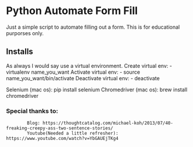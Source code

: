 # Python Automate Form Fill
Just a simple script to automate filling out a form. This is for educational purporses only.

## Installs
As always I would say use a virtual environment.
    Create virtual env:
        - virtualenv name_you_want
    Activate virtual env:
        - source name_you_want/bin/activate
    Deactivate virtual env:
        - deactivate

Selenium (mac os):
    pip install selenium
Chromedriver (mac os):
    brew install chromedriver

### Special thanks to:
            Blog: https://thoughtcatalog.com/michael-koh/2013/07/40-freaking-creepy-ass-two-sentence-stories/
            Youtube(Needed a little refresher): https://www.youtube.com/watch?v=YbGAUEjTKg4